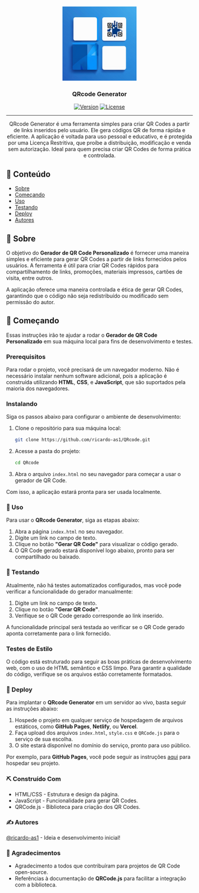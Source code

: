 <p align="center">
  <a href="" rel="noopener">
 <img width=200px height=200px src="public/Assets/logo.png" alt="Project logo"></a>
</p>

<h3 align="center">QRcode Generator</h3>

<div align="center">

[![Version](https://img.shields.io/badge/Beta-1.0.0-blue?style=plastic.svg)](https://github.com/ricardo-as1/QRcode) 
[![License](https://img.shields.io/badge/License-GPL_3.0-blue?style=plastic.svg)](https://github.com/ricardo-as1/QRcode/blob/main/LICENSE)

</div>

---

<p align="center"> QRcode Generator é uma ferramenta simples para criar QR Codes a partir de links inseridos pelo usuário. Ele gera códigos QR de forma rápida e eficiente. A aplicação é voltada para uso pessoal e educativo, e é protegida por uma Licença Restritiva, que proíbe a distribuição, modificação e venda sem autorização. Ideal para quem precisa criar QR Codes de forma prática e controlada.
    <br>
</p>

## 📝 Conteúdo

- [Sobre](#about)
- [Começando](#getting_started)
- [Uso](#usage)
- [Testando](#built_using)
- [Deploy](#Deploy)
- [Autores](#authors)

## 🧐 Sobre <a name = "about"></a>

O objetivo do **Gerador de QR Code Personalizado** é fornecer uma maneira simples e eficiente para gerar QR Codes a partir de links fornecidos pelos usuários. A ferramenta é útil para criar QR Codes rápidos para compartilhamento de links, promoções, materiais impressos, cartões de visita, entre outros.

A aplicação oferece uma maneira controlada e ética de gerar QR Codes, garantindo que o código não seja redistribuído ou modificado sem permissão do autor.


## 🏁 Começando <a name = "getting_started"></a>

Essas instruções irão te ajudar a rodar o **Gerador de QR Code Personalizado** em sua máquina local para fins de desenvolvimento e testes.

### Prerequisitos

Para rodar o projeto, você precisará de um navegador moderno. Não é necessário instalar nenhum software adicional, pois a aplicação é construída utilizando **HTML**, **CSS**, e **JavaScript**, que são suportados pela maioria dos navegadores.

### Instalando

Siga os passos abaixo para configurar o ambiente de desenvolvimento:

1. Clone o repositório para sua máquina local:
   ```bash
   git clone https://github.com/ricardo-as1/QRcode.git
   ```
2. Acesse a pasta do projeto:
    ```bash
    cd QRcode
    ```
3. Abra o arquivo `index.html` no seu navegador para começar a usar o gerador de QR Code.

Com isso, a aplicação estará pronta para ser usada localmente.

### 🎈 Uso <a name="usage"></a>

Para usar o **QRcode Generator**, siga as etapas abaixo:

1. Abra a página `index.html` no seu navegador.
2. Digite um link no campo de texto.
3. Clique no botão **"Gerar QR Code"** para visualizar o código gerado.
4. O QR Code gerado estará disponível logo abaixo, pronto para ser compartilhado ou baixado.

### 🔧 Testando <a name="tests"></a>
Atualmente, não há testes automatizados configurados, mas você pode verificar a funcionalidade do gerador manualmente:

1. Digite um link no campo de texto.
2. Clique no botão **"Gerar QR Code"**.
3. Verifique se o QR Code gerado corresponde ao link inserido.

A funcionalidade principal será testada ao verificar se o QR Code gerado aponta corretamente para o link fornecido.

### Testes de Estilo
O código está estruturado para seguir as boas práticas de desenvolvimento web, com o uso de HTML semântico e CSS limpo. Para garantir a qualidade do código, verifique se os arquivos estão corretamente formatados.

### 🚀 Deploy <a name="deployment"></a>
Para implantar o **QRcode Generator** em um servidor ao vivo, basta seguir as instruções abaixo:

1. Hospede o projeto em qualquer serviço de hospedagem de arquivos estáticos, como **GitHub Pages**, **Netlify**, ou **Vercel**.
2. Faça upload dos arquivos `index.html`, `style.css` e `QRCode.js` para o serviço de sua escolha.
3. O site estará disponível no domínio do serviço, pronto para uso público.

Por exemplo, para **GitHub Pages**, você pode seguir as instruções [aqui](https://docs.github.com/en/pages/getting-started-with-github-pages) para hospedar seu projeto.

### ⛏️ Construído Com <a name="built_using"></a>
- HTML/CSS - Estrutura e design da página.
- JavaScript - Funcionalidade para gerar QR Codes.
- QRCode.js - Biblioteca para criação dos QR Codes.

### ✍️ Autores <a name="authors"></a>
[@ricardo-as1](https://github.com/ricardo-as1) - Ideia e desenvolvimento inicial!

### 🎉 Agradecimentos <a name="acknowledgement"></a>
- Agradecimento a todos que contribuíram para projetos de QR Code open-source.
- Referências à documentação de **QRCode.js** para facilitar a integração com a biblioteca.

